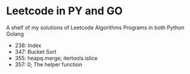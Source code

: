 # Leetcode in PY and GO
A shelf of my solutions of Leetcode Algorithms Programs in both Python Golang

* 238: Index
* 347: Bucket Sort
* 355: heapq.merge; itertools.islice
* 357: 0; The helper function

